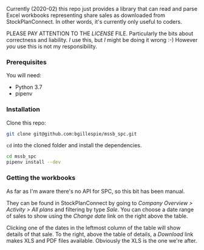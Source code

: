 Currently (2020-02) this repo just provides a library that can read and parse
Excel workbooks representing share sales as downloaded from StockPlanConnect. In
other words, it's currently only useful to coders.

PLEASE PAY ATTENTION TO THE _LICENSE_ FILE. Particularly the bits about
correctness and liability. _I_ use this, but _I_ might be doing it wrong :-)
However _you_ use this is not my responsibility.

### Prerequisites

You will need:

* Python 3.7
* pipenv

### Installation

Clone this repo:

```bash
git clone git@github.com:bgillespie/mssb_spc.git
```

`cd` into the cloned folder and install the dependencies.

```bash
cd mssb_spc
pipenv install --dev
```

### Getting the workbooks

As far as I'm aware there's no API for SPC, so this bit has been manual.

They can be found in StockPlanConnect by going to _Company Overview > Activity >
All plans_ and filtering by type _Sale_. You can choose a date range of sales to
show using the _Change date_ link on the right above the table.

Clicking one of the dates in the leftmost column of the table will show details
of that sale. To the right, above the table of details, a _Download_ link makes
XLS and PDF files available. Obviously the XLS is the one we're after.

